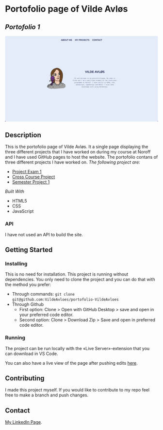 # Portofolio page of Vilde Avløs

## _Portofolio 1_

![A screenshot of the portofolio page. The page has a navbar on top and in the middle there is a drawed photo of Vilde Avløs and a short description.](/img/portofolio.png)

## Description

This is the portofolio page of Vilde Avløs. It a single page displaying the three different projects that I have worked on during my course at Noroff and I have used GitHub pages to host the website. The portofolio contans of three different projects I have worked on. 
_The following project are:_

- [Project Exam 1](https://github.com/Noroff-FEU-Assignments/project-exam-1-VildeAvloes)
- [Cross Course Project](https://github.com/Noroff-FEU-Assignments/cross-course-project-VildeAvloes)
- [Semester Project 1](https://github.com/VildeAvloes/semester-project-1)

_Built With_

- HTML5
- CSS
- JavaScript

### API 
I have not used an API to build the site.


## Getting Started

### Installing

This is no need for installation. This project is running without dependencies.
You only need to clone the project and you can do that with the method you prefer:

- Through commands: `git clone git@github.com:VildeAvloes/portofolio-VildeAvloes`
- Through Github
  - First option: Clone > Open with GitHub Desktop > save and open in your preferred code editor.
  - Second option: Clone > Download Zip > Save and open in preferred code editor.

### Running

The project can be run locally with the «Live Server»-extension that you can download in VS Code.

You can also have a live view of the page after pushing edits [here](https://vildeavloes.github.io/portofolio-VildeAvloes/).

## Contributing

I made this project myself. If you would like to contribute to my repo feel free to make a branch and push changes.

## Contact

[My LinkedIn Page](https://www.linkedin.com/in/vilde-avloes/).
